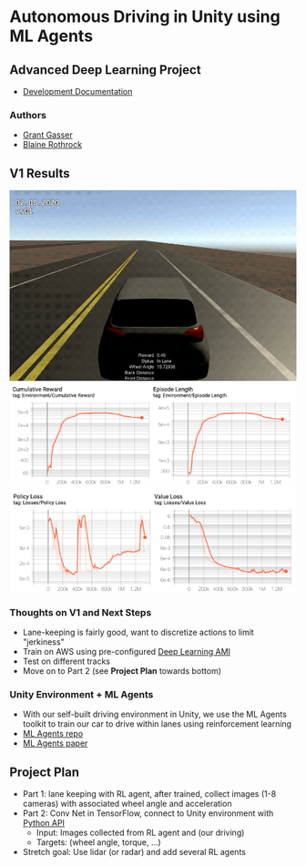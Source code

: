 # Autonomous Driving in Unity using ML Agents 
## Advanced Deep Learning Project

* [Development Documentation](docs/README.md)

### Authors
* [Grant Gasser](https://www.linkedin.com/in/grantgasser/)
* [Blaine Rothrock](https://www.linkedin.com/in/brothrock/)

## V1 Results
![vs01_gif](docs/images/vs01/vs01.gif) 
![vs01_reward](docs/images/vs01/reward_log.png) 
![vs01_loss](docs/images/vs01/loss_log.png) 

### Thoughts on V1 and Next Steps
* Lane-keeping is fairly good, want to discretize actions to limit "jerkiness"
* Train on AWS using pre-configured [Deep Learning AMI](https://aws.amazon.com/marketplace/pp/B077GCH38C) 
* Test on different tracks
* Move on to Part 2 (see **Project Plan** towards bottom)

### Unity Environment + ML Agents
* With our self-built driving environment in Unity, we use the ML Agents toolkit to train our car to drive within lanes using reinforcement learning
* [ML Agents repo](https://github.com/Unity-Technologies/ml-agents)
* [ML Agents paper](https://arxiv.org/pdf/1809.02627.pdf)

## Project Plan
* Part 1: lane keeping with RL agent, after trained, collect images (1-8 cameras) with associated wheel angle and acceleration
* Part 2: Conv Net in TensorFlow, connect to Unity environment with [Python API](https://github.com/Unity-Technologies/ml-agents/blob/master/docs/Python-API.md)
  - Input: Images collected from RL agent and (our driving)
  - Targets: (wheel angle, torque, ...)
* Stretch goal: Use lidar (or radar) and add several RL agents 

